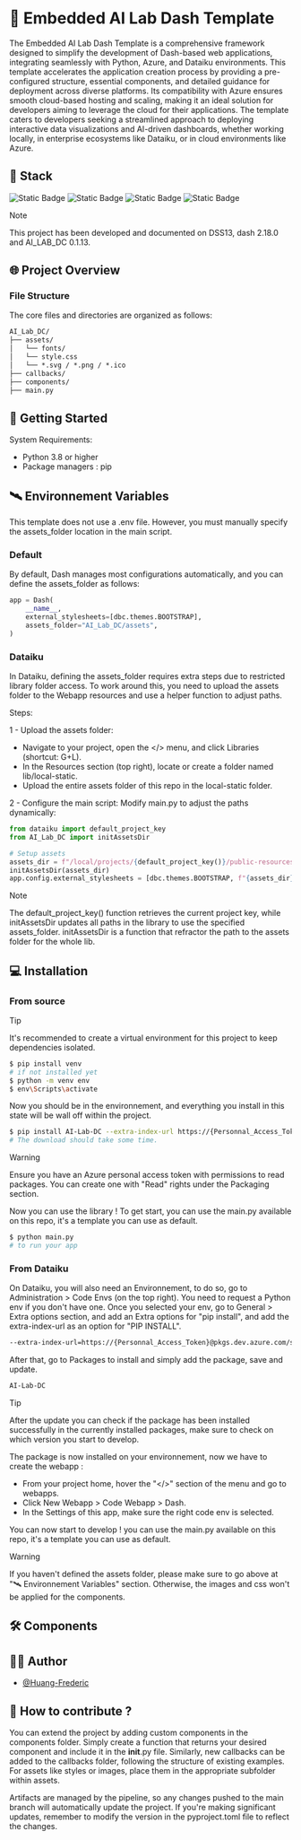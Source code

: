 
# 📍 Embedded AI Lab Dash Template

The Embedded AI Lab Dash Template is a comprehensive framework designed to simplify the development of Dash-based web applications, integrating seamlessly with Python, Azure, and Dataiku environments. This template accelerates the application creation process by providing a pre-configured structure, essential components, and detailed guidance for deployment across diverse platforms. Its compatibility with Azure ensures smooth cloud-based hosting and scaling, making it an ideal solution for developers aiming to leverage the cloud for their applications. The template caters to developers seeking a streamlined approach to deploying interactive data visualizations and AI-driven dashboards, whether working locally, in enterprise ecosystems like Dataiku, or in cloud environments like Azure.


## 🔮 Stack

![Static Badge](https://img.shields.io/badge/python-gray?style=for-the-badge&logo=Python)
![Static Badge](https://img.shields.io/badge/dash-gray?style=for-the-badge&logo=Dash)
![Static Badge](https://img.shields.io/badge/plotly-gray?style=for-the-badge&logo=Plotly)
![Static Badge](https://img.shields.io/badge/dataiku-gray?style=for-the-badge&logo=Dataiku)

> [!NOTE]  
> This project has been developed and documented on DSS13, dash 2.18.0 and AI_LAB_DC 0.1.13.


## 🌐 Project Overview

### File Structure

The core files and directories are organized as follows:

```txt
AI_Lab_DC/
├── assets/
│   └── fonts/
│   └── style.css
│   └── *.svg / *.png / *.ico
├── callbacks/
├── components/
├── main.py
```

## 🚀 Getting Started

System Requirements:

- Python 3.8 or higher
- Package managers : pip

## 🛰️ Environnement Variables

This template does not use a .env file. However, you must manually specify the assets_folder location in the main script.

### Default 

By default, Dash manages most configurations automatically, and you can define the assets_folder as follows:

```python
app = Dash(
    __name__,
    external_stylesheets=[dbc.themes.BOOTSTRAP],
    assets_folder="AI_Lab_DC/assets",
)
```

### Dataiku

In Dataiku, defining the assets_folder requires extra steps due to restricted library folder access. To work around this, you need to upload the assets folder to the Webapp resources and use a helper function to adjust paths.

Steps:

1 - Upload the assets folder:

- Navigate to your project, open the </> menu, and click Libraries (shortcut: G+L).
- In the Resources section (top right), locate or create a folder named lib/local-static.
- Upload the entire assets folder of this repo in the local-static folder.

2 - Configure the main script:
Modify main.py to adjust the paths dynamically:

```python
from dataiku import default_project_key
from AI_Lab_DC import initAssetsDir

# Setup assets
assets_dir = f"/local/projects/{default_project_key()}/public-resources/assets"
initAssetsDir(assets_dir)
app.config.external_stylesheets = [dbc.themes.BOOTSTRAP, f"{assets_dir}/style.css"]
```

> [!NOTE]  
> The default_project_key() function retrieves the current project key, while initAssetsDir updates all paths in the library to use the specified assets_folder.
> initAssetsDir is a function that refractor the path to the assets folder for the whole lib.

## 💻 Installation

### From source

> [!TIP]  
> It's recommended to create a virtual environment for this project to keep dependencies isolated.

```bash
$ pip install venv
# if not installed yet
$ python -m venv env
$ env\Scripts\activate 
```
Now you should be in the environnement, and everything you install in this state will be wall off within the project.

```bash
$ pip install AI-Lab-DC --extra-index-url https://{Personnal_Access_Token}@pkgs.dev.azure.com/slb-swt/AI_Lab/_packaging/AI_Lab_Template/pypi/simple
# The download should take some time.
```
> [!WARNING]  
> Ensure you have an Azure personal access token with permissions to read packages. You can create one with "Read" rights under the Packaging section.

Now you can use the library ! To get start, you can use the main.py available on this repo, it's a template you can use as default.

```bash
$ python main.py
# to run your app
```
### From Dataiku

On Dataiku, you will also need an Environnement, to do so, go to Administration > Code Envs (on the top right). You need to request a Python env if you don't have one. 
Once you selected your env, go to General > Extra options section, and add an Extra options for "pip install", and add the extra-index-url as an option for "PIP INSTALL".

```bash
--extra-index-url=https://{Personnal_Access_Token}@pkgs.dev.azure.com/slb-swt/AI_Lab/_packaging/AI_Lab_Template/pypi/simple
```

After that, go to Packages to install and simply add the package, save and update. 

```bash
AI-Lab-DC
```

> [!TIP]  
> After the update you can check if the package has been installed successfully in the currently installed packages, make sure to check on which version you start to develop.

The package is now installed on your environnement, now we have to create the webapp : 
- From your project home, hover the "</>" section of the menu and go to webapps.
- Click New Webapp > Code Webapp > Dash.
- In the Settings of this app, make sure the right code env is selected.

You can now start to develop ! you can use the main.py available on this repo, it's a template you can use as default.

> [!WARNING]  
> If you haven't defined the assets folder, please make sure to go above at "🛰️ Environnement Variables" section. Otherwise, the images and css won't be applied for the components. 

## 🛠️ Components

## 🚶‍♂️ Author

- [@Huang-Frederic](https://github.com/Huang-Frederic)

## 🔗 How to contribute ?

You can extend the project by adding custom components in the components folder. Simply create a function that returns your desired component and include it in the __init__.py file. Similarly, new callbacks can be added to the callbacks folder, following the structure of existing examples. For assets like styles or images, place them in the appropriate subfolder within assets.

Artifacts are managed by the pipeline, so any changes pushed to the main branch will automatically update the project. If you're making significant updates, remember to modify the version in the pyproject.toml file to reflect the changes.
